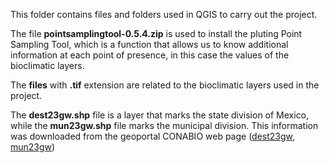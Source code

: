 This folder contains files and folders used in QGIS to carry out the project. 

The file **pointsamplingtool-0.5.4.zip** is used to install the pluting Point Sampling Tool, which is a function that allows us to know additional information at each point of presence, in this case the values of the bioclimatic layers.

The **files** with **.tif** extension are related to the bioclimatic layers used in the project.

The **dest23gw.shp** file is a layer that marks the state division of Mexico, while the **mun23gw.shp** file marks the municipal division. This information was downloaded from the geoportal CONABIO web page ([dest23gw](http://geoportal.conabio.gob.mx/metadatos/doc/html/dest23gw.html),  [mun23gw](http://geoportal.conabio.gob.mx/metadatos/doc/html/mun23gw.html))

